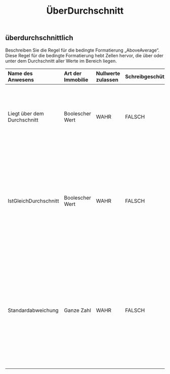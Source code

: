 ﻿---
title: ÜberDurchschnitt
second_title: Aspose.Cells Cloud Documen
type: docs
url: /de/specification/model/aboveaverage/
description: "Aspose.Cells Cloud-Modellspezifikation: AboveAverage. Müheloses Bearbeiten von Excel und anderen Tabellenkalkulationsdokumenten mit Funktionen wie Öffnen, Generieren, Bearbeiten, Teilen, Zusammenführen, Vergleichen und Konvertieren"
kwords: Excel, Office, Tabellenkalkulation, Cloud REST API, AboveAverage
weight: 50
---
## **überdurchschnittlich**

 Beschreiben Sie die Regel für die bedingte Formatierung „AboveAverage“. Diese Regel für die bedingte Formatierung hebt Zellen hervor, die über oder unter dem Durchschnitt aller Werte im Bereich liegen.

| Name des Anwesens| Art der Immobilie| Nullwerte zulassen| Schreibgeschützt| Standardwert| Beschreibung|
|:- |:- |:- |:- |:- |:- |
| Liegt über dem Durchschnitt| Boolescher Wert| WAHR| FALSCH|| Rufen Sie das Flag ab oder legen Sie es fest, das angibt, ob die Regel eine „überdurchschnittliche“ Regel ist. „true“ bedeutet „überdurchschnittlich“. Der Standardwert ist „true“.|
| IstGleichDurchschnitt| Boolescher Wert| WAHR| FALSCH||Rufen Sie das Flag ab oder legen Sie es fest, das angibt, ob die Kriterien „über dem Durchschnitt“ und „unter dem Durchschnitt“ den Durchschnitt selbst einschließen oder ausschließen. „true“ gibt an, dass der Durchschnittswert in das Kriterium einbezogen werden soll. Der Standardwert ist „false“.|
| Standardabweichung| Ganze Zahl| WAHR| FALSCH|| Rufen Sie die Anzahl der Standardabweichungen ab, die über oder unter dem Durchschnitt in der Regel für die bedingte Formatierung enthalten sein sollen, oder legen Sie sie fest. Der Eingabewert muss zwischen 0 und 3 liegen (einschließlich 0 und 3). Wenn Sie diesen Wert auf 0 setzen, bedeutet dies, dass stdDev nicht festgelegt ist. Der Standardwert ist 0.|

